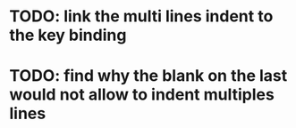 # TODO: link the multi lines indent to the key binding

# TODO: find why the blank on the last would not allow to indent multiples lines
